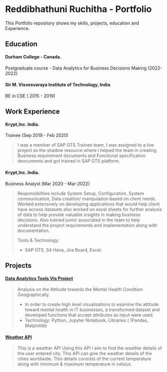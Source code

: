 # Reddibhathuni Ruchitha - Portfolio
This Portfolio repository shows my skills, projects, education and Experience.

## Education
#### Durham College - Canada.
Postgraduate course - Data Analytics for Business Decisions Making (2022-2022) 
#### Sir M. Visvesvaraya Institute of Technology, India
BE in CSE ( 2015 - 2019)

## Work Experience
#### Krypt,Inc. India.
Trainee (Sep 2019 - Feb 2020)
> I was a member of SAP GTS Trainee team, I was assigned to a live project as the shadow resource where I helped the team in creating Business requirement documents and Functional specification deocuments and got trained in SAP GTS platform.
> 
#### Krypt,Inc. India.
Business Analyst (Mar 2020 - Mar-2022)
> Responsibilities include System Setup, Configuration, System communication, Data creation/ manipulation based on client needs.
Worked extensively on developing applications that would help client have access datasets also worked on excel sheets for further analysis of data to help provide valuable insights in making business decisions.
Also trained junior associated in the team to help understand the project requirements and implementation along with documentation.
>
> Tools & Technology:
> - SAP GTS, S4 Hana, Jira Board, Excel.

## Projects

#### [Data Analytics Tools Vis Project](https://github.com/ruchithahoney/DataAnalysisToolsProject)
>Analysis on the Attitude towards the Mental Health Condition Geographically.
>- In order to create high level visualisations to examine the attitude toward mental health in IT businesses, a transformed dataset and developed functions that accept attributes as input were used.
>- Technology: Python, Jupyter Notebook, Libraries ( (Pandas, Matplotlib) 

>
#### [Weather API](https://github.com/ruchithahoney/WeatherAPI)
> This is a weather API
Using this API I aim to find the weather details of the user entered city.
This API can give the weather details of the cities worldwide.
This details consists of the current temperature along with minimum & maximum temperature in celsius.
>



